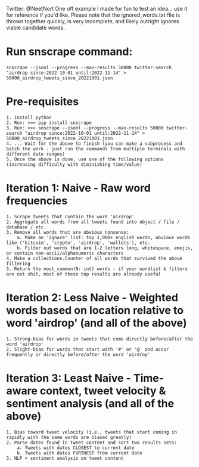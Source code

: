 Twitter: @NeetNort
One off example I made for fun to test an idea... use it for reference if you'd like. 
Please note that the ignored_words.txt file is thrown together quickly, is very incomplete, and likely outright ignores viable candidate words.

# Run snscrape command:
    snscrape --jsonl --progress --max-results 50000 twitter-search "airdrop since:2022-10-01 until:2022-11-14" > 50000_airdrop_tweets_since_20221001.json

# Pre-requisites
    1. Install python
    2. Run: >>> pip install snscrape
    3. Run: >>> snscrape --jsonl --progress --max-results 50000 twitter-search "airdrop since:2022-10-01 until:2022-11-14" > 50000_airdrop_tweets_since_20221001.json
    4. ... Wait for the above to finish (you can make a subprocess and batch the work - just run the commands from multiple terminals with different date ranges)
    5. Once the above is done, use one of the following options (increasing difficulty with diminishing time/value)

# Iteration 1: Naive - Raw word frequencies
    1. Scrape tweets that contain the word 'airdrop'
    2. Aggregate all words from all tweets found into object / file / database / etc.
    3. Remove all words that are obvious nonsense:
        a. Make an 'ignore' list: top 1,000+ english words, obvious words like ('bitcoin', 'crypto', 'airdrop', 'wallets'), etc.
        b. Filter out words that are 1-2 letters long, whitespace, emojis, or contain non-ascii/alphanumeric characters
    4. Make a collections.Counter of all words that survived the above filtering
    5. Return the most_common(N: int) words - if your wordlist & filters are not shit, most of these top results are already useful

# Iteration 2: Less Naive - Weighted words based on location relative to word 'airdrop' (and all of the above)
    1. Strong-bias for words in tweets that come directly before/after the word 'airdrop'
    2. Slight-bias for words that start with '#' or '@' and occur frequently or directly before/after the word 'airdrop'

# Iteration 3: Least Naive - Time-aware context, tweet velocity & sentiment analysis (and all of the above)
    1. Bias toward tweet velocity (i.e., tweets that start coming in rapidly with the same words are biased greatly)
    2. Parse dates found in tweet content and sort two results sets:
        a. Tweets with dates CLOSEST to current date
        b. Tweets with dates FURTHEST from current date
    3. NLP + sentiment analysis on tweet content
